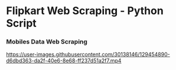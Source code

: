 # Flipkart Web Scraping - Python Script

### Mobiles Data Web Scraping

https://user-images.githubusercontent.com/30138146/129454890-d6dbd363-da2f-40e6-8e68-ff237d51a2f7.mp4

